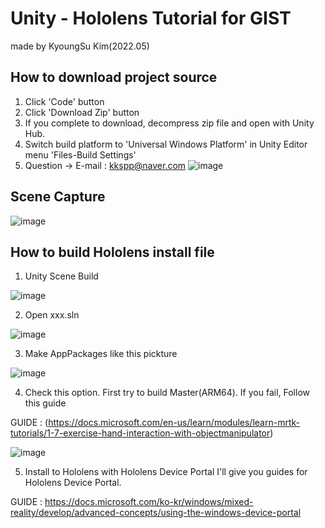 # Unity - Hololens Tutorial for GIST
made by KyoungSu Kim(2022.05)


## How to download project source
1. Click 'Code' button
2. Click 'Download Zip' button
3. If you complete to download, decompress zip file and open with Unity Hub.
4. Switch build platform to 'Universal Windows Platform' in Unity Editor menu 'Files-Build Settings'
5. Question -> E-mail : kkspp@naver.com
![image](https://user-images.githubusercontent.com/17541688/170880666-154a00d4-1fc8-4e41-a204-a8dec6201a71.png)

## Scene Capture
![image](https://user-images.githubusercontent.com/17541688/170880973-57766c49-66da-4892-b82d-59d888240235.png)

## How to build Hololens install file
1. Unity Scene Build

![image](https://user-images.githubusercontent.com/17541688/170881042-a1aa2450-777e-49f6-a6d0-ceac9abc34b1.png)

2. Open xxx.sln

![image](https://user-images.githubusercontent.com/17541688/170881110-13087ee8-b352-47f5-b4cd-b5af00565f35.png)

3. Make AppPackages like this pickture

![image](https://user-images.githubusercontent.com/17541688/170881172-b37aae46-e177-48fc-9bf2-3e66d35193ba.png)

4. Check this option. 
 First try to build Master(ARM64). 
 If you fail, Follow this guide

GUIDE : (https://docs.microsoft.com/en-us/learn/modules/learn-mrtk-tutorials/1-7-exercise-hand-interaction-with-objectmanipulator)

![image](https://user-images.githubusercontent.com/17541688/171239410-c0a53b0c-5acf-402c-ac69-c5bbdb86be6e.png)


5. Install to Hololens with Hololens Device Portal
 I'll give you guides for Hololens Device Portal.

 GUIDE : https://docs.microsoft.com/ko-kr/windows/mixed-reality/develop/advanced-concepts/using-the-windows-device-portal
